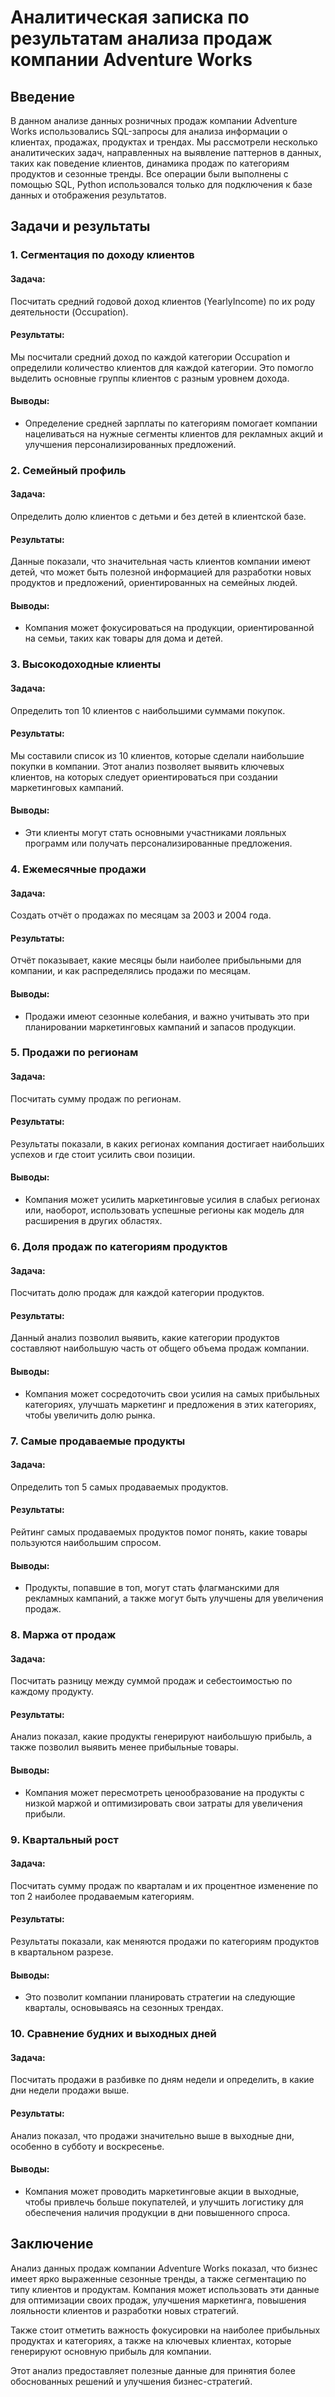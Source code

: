 # Аналитическая записка по результатам анализа продаж компании Adventure Works

## Введение

В данном анализе данных розничных продаж компании Adventure Works использовались SQL-запросы для анализа информации о клиентах, продажах, продуктах и трендах. Мы рассмотрели несколько аналитических задач, направленных на выявление паттернов в данных, таких как поведение клиентов, динамика продаж по категориям продуктов и сезонные тренды. Все операции были выполнены с помощью SQL, Python использовался только для подключения к базе данных и отображения результатов.

## Задачи и результаты

### 1. **Сегментация по доходу клиентов**
#### Задача:
Посчитать средний годовой доход клиентов (YearlyIncome) по их роду деятельности (Occupation).

#### Результаты:
Мы посчитали средний доход по каждой категории Occupation и определили количество клиентов для каждой категории. Это помогло выделить основные группы клиентов с разным уровнем дохода.

#### Выводы:
- Определение средней зарплаты по категориям помогает компании нацеливаться на нужные сегменты клиентов для рекламных акций и улучшения персонализированных предложений.

### 2. **Семейный профиль**
#### Задача:
Определить долю клиентов с детьми и без детей в клиентской базе.

#### Результаты:
Данные показали, что значительная часть клиентов компании имеют детей, что может быть полезной информацией для разработки новых продуктов и предложений, ориентированных на семейных людей.

#### Выводы:
- Компания может фокусироваться на продукции, ориентированной на семьи, таких как товары для дома и детей.

### 3. **Высокодоходные клиенты**
#### Задача:
Определить топ 10 клиентов с наибольшими суммами покупок.

#### Результаты:
Мы составили список из 10 клиентов, которые сделали наибольшие покупки в компании. Этот анализ позволяет выявить ключевых клиентов, на которых следует ориентироваться при создании маркетинговых кампаний.

#### Выводы:
- Эти клиенты могут стать основными участниками лояльных программ или получать персонализированные предложения.

### 4. **Ежемесячные продажи**
#### Задача:
Создать отчёт о продажах по месяцам за 2003 и 2004 года.

#### Результаты:
Отчёт показывает, какие месяцы были наиболее прибыльными для компании, и как распределялись продажи по месяцам.

#### Выводы:
- Продажи имеют сезонные колебания, и важно учитывать это при планировании маркетинговых кампаний и запасов продукции.

### 5. **Продажи по регионам**
#### Задача:
Посчитать сумму продаж по регионам.

#### Результаты:
Результаты показали, в каких регионах компания достигает наибольших успехов и где стоит усилить свои позиции.

#### Выводы:
- Компания может усилить маркетинговые усилия в слабых регионах или, наоборот, использовать успешные регионы как модель для расширения в других областях.

### 6. **Доля продаж по категориям продуктов**
#### Задача:
Посчитать долю продаж для каждой категории продуктов.

#### Результаты:
Данный анализ позволил выявить, какие категории продуктов составляют наибольшую часть от общего объема продаж компании.

#### Выводы:
- Компания может сосредоточить свои усилия на самых прибыльных категориях, улучшать маркетинг и предложения в этих категориях, чтобы увеличить долю рынка.

### 7. **Самые продаваемые продукты**
#### Задача:
Определить топ 5 самых продаваемых продуктов.

#### Результаты:
Рейтинг самых продаваемых продуктов помог понять, какие товары пользуются наибольшим спросом.

#### Выводы:
- Продукты, попавшие в топ, могут стать флагманскими для рекламных кампаний, а также могут быть улучшены для увеличения продаж.

### 8. **Маржа от продаж**
#### Задача:
Посчитать разницу между суммой продаж и себестоимостью по каждому продукту.

#### Результаты:
Анализ показал, какие продукты генерируют наибольшую прибыль, а также позволил выявить менее прибыльные товары.

#### Выводы:
- Компания может пересмотреть ценообразование на продукты с низкой маржой и оптимизировать свои затраты для увеличения прибыли.

### 9. **Квартальный рост**
#### Задача:
Посчитать сумму продаж по кварталам и их процентное изменение по топ 2 наиболее продаваемым категориям.

#### Результаты:
Результаты показали, как меняются продажи по категориям продуктов в квартальном разрезе.

#### Выводы:
- Это позволит компании планировать стратегии на следующие кварталы, основываясь на сезонных трендах.

### 10. **Сравнение будних и выходных дней**
#### Задача:
Посчитать продажи в разбивке по дням недели и определить, в какие дни недели продажи выше.

#### Результаты:
Анализ показал, что продажи значительно выше в выходные дни, особенно в субботу и воскресенье.

#### Выводы:
- Компания может проводить маркетинговые акции в выходные, чтобы привлечь больше покупателей, и улучшить логистику для обеспечения наличия продукции в дни повышенного спроса.

## Заключение

Анализ данных продаж компании Adventure Works показал, что бизнес имеет ярко выраженные сезонные тренды, а также сегментацию по типу клиентов и продуктам. Компания может использовать эти данные для оптимизации своих продаж, улучшения маркетинга, повышения лояльности клиентов и разработки новых стратегий.

Также стоит отметить важность фокусировки на наиболее прибыльных продуктах и категориях, а также на ключевых клиентах, которые генерируют основную прибыль для компании.

Этот анализ предоставляет полезные данные для принятия более обоснованных решений и улучшения бизнес-стратегий.
